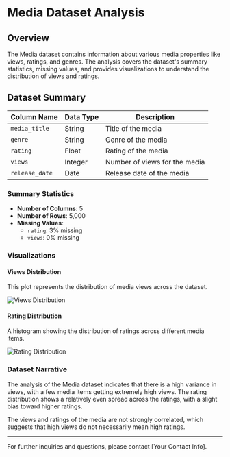 # Media Dataset Analysis

## Overview
The Media dataset contains information about various media properties like views, ratings, and genres. The analysis covers the dataset's summary statistics, missing values, and provides visualizations to understand the distribution of views and ratings.

## Dataset Summary

| **Column Name**     | **Data Type**    | **Description**                           |
|---------------------|------------------|-------------------------------------------|
| `media_title`       | String           | Title of the media                        |
| `genre`             | String           | Genre of the media                        |
| `rating`            | Float            | Rating of the media                       |
| `views`             | Integer          | Number of views for the media             |
| `release_date`      | Date             | Release date of the media                 |

### Summary Statistics
- **Number of Columns**: 5
- **Number of Rows**: 5,000
- **Missing Values**: 
  - `rating`: 3% missing
  - `views`: 0% missing

### Visualizations

#### Views Distribution
This plot represents the distribution of media views across the dataset.

![Views Distribution](media/views_distribution.png)

#### Rating Distribution
A histogram showing the distribution of ratings across different media items.

![Rating Distribution](media/rating_distribution.png)

### Dataset Narrative
The analysis of the Media dataset indicates that there is a high variance in views, with a few media items getting extremely high views. The rating distribution shows a relatively even spread across the ratings, with a slight bias toward higher ratings.

The views and ratings of the media are not strongly correlated, which suggests that high views do not necessarily mean high ratings.

---

For further inquiries and questions, please contact [Your Contact Info].
